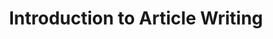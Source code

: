 ---
title: Introduction to Article Writing
number: ENGL 215
academic-home: other
course-type: [Supporting]
pre-req: ENGL 15 or ENGL 30
description: Written exercises in, and a study of, the principles of article writing; practice in the writing of specific articles.
bulletin-link: http://bulletins.psu.edu/undergrad/courses/E/ENGL/215/
pathway-list: [Media for Civic Engagement]
---